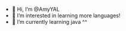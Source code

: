 - 👋 Hi, I’m @AmyYAL
- 👀 I’m interested in learning more languages!
- 🌱 I’m currently learning java ^^

<!---
AmyYAL/AmyYAL is a ✨ special ✨ repository because its `README.md` (this file) appears on your GitHub profile.
You can click the Preview link to take a look at your changes.
--->
